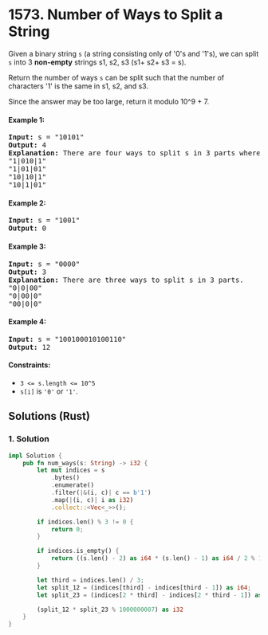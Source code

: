 # 1573. Number of Ways to Split a String
Given a binary string `s` (a string consisting only of '0's and '1's), we can split `s` into 3 **non-empty** strings s1, s2, s3 (s1+ s2+ s3 = s).

Return the number of ways `s` can be split such that the number of characters '1' is the same in s1, s2, and s3.

Since the answer may be too large, return it modulo 10^9 + 7.

#### Example 1:
<pre>
<b>Input:</b> s = "10101"
<b>Output:</b> 4
<b>Explanation:</b> There are four ways to split s in 3 parts where each part contain the same number of letters '1'.
"1|010|1"
"1|01|01"
"10|10|1"
"10|1|01"
</pre>

#### Example 2:
<pre>
<b>Input:</b> s = "1001"
<b>Output:</b> 0
</pre>

#### Example 3:
<pre>
<b>Input:</b> s = "0000"
<b>Output:</b> 3
<b>Explanation:</b> There are three ways to split s in 3 parts.
"0|0|00"
"0|00|0"
"00|0|0"
</pre>

#### Example 4:
<pre>
<b>Input:</b> s = "100100010100110"
<b>Output:</b> 12
</pre>

#### Constraints:
* `3 <= s.length <= 10^5`
* `s[i]` is `'0'` or `'1'`.

## Solutions (Rust)

### 1. Solution
```Rust
impl Solution {
    pub fn num_ways(s: String) -> i32 {
        let mut indices = s
            .bytes()
            .enumerate()
            .filter(|&(i, c)| c == b'1')
            .map(|(i, c)| i as i32)
            .collect::<Vec<_>>();

        if indices.len() % 3 != 0 {
            return 0;
        }

        if indices.is_empty() {
            return ((s.len() - 2) as i64 * (s.len() - 1) as i64 / 2 % 1000000007) as i32;
        }

        let third = indices.len() / 3;
        let split_12 = (indices[third] - indices[third - 1]) as i64;
        let split_23 = (indices[2 * third] - indices[2 * third - 1]) as i64;

        (split_12 * split_23 % 1000000007) as i32
    }
}
```
